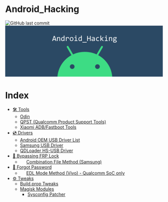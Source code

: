 # Android_Hacking
![GitHub last commit](https://img.shields.io/github/last-commit/AzimsTech/Android_Hacking)
![Site cover](cover.png)

# Index
- [🛠 Tools](Tools)
    - [Odin](Tools/Odin3_v3.14.1.rar)
    - [QPST (Qualcomm Product Support Tools)](Tools/QPST_2.7.473.zip)
    - [Xiaomi ADB/Fastboot Tools](https://github.com/Szaki/XiaomiADBFastbootTools/releases)
- [💿 Drivers](Drivers)
    - [Android OEM USB Driver List](https://developer.android.com/studio/run/oem-usb#Drivers)
    - [Samsung USB Driver](Drivers/SAMSUNG_USB_Driver_for_Mobile_Phones.exe)
    - [QDLoader HS-USB Driver](Drivers/QDLoader_HS-USB_Driver.zip)
- [🔑 Bypassing FRP Lock](Bypassing%20FRP%20Lock)
    - <img src="http://s2.googleusercontent.com/s2/favicons?domain_url=https://www.samsung.com/" width="16px" height="16px"> [Combination File Method (Samsung)](Bypassing%20FRP%20Lock/Combination%20File%20Method%20(Samsung).md)
- [🔑 Forgot Password](Forgot%20password)
    - <img src="http://s2.googleusercontent.com/s2/favicons?domain_url=https://www.vivo.com/" width="16px" height="16px"> [EDL Mode Method (Vivo) - Qualcomm SoC only](Forgot%20password/EDL%20Mode%20Method%20(Vivo).md)
- [⚙ Tweaks](Tweaks)
    - [Build.prop Tweaks](Tweaks/Build.prop%20Tweaks.md)
    - [Magisk Modules](Tweaks/Magisk%20Modules/readme.md)
        - [Sysconfig Patcher](Tweaks/Magisk%20Modules/readme.md#Sysconfig-Patcher)
